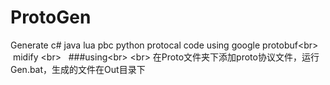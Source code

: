 # ProtoGen
  Generate c# java lua pbc python protocal code using google protobuf\<br>
  midify \<br>
  
 ###using\<br>
 \<br>
 在Proto文件夹下添加proto协议文件，运行Gen.bat，生成的文件在Out目录下
